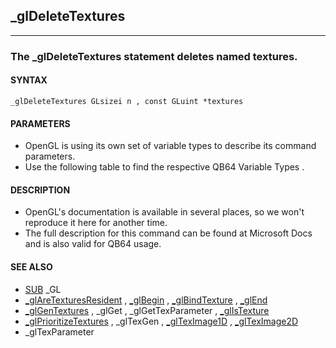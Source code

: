 ## _glDeleteTextures
---

### The _glDeleteTextures statement deletes named textures.

#### SYNTAX

`_glDeleteTextures GLsizei n , const GLuint *textures`

#### PARAMETERS
* OpenGL is using its own set of variable types to describe its command parameters.
* Use the following table to find the respective QB64 Variable Types .


#### DESCRIPTION
* OpenGL's documentation is available in several places, so we won't reproduce it here for another time.
* The full description for this command can be found at Microsoft Docs and is also valid for QB64 usage.


#### SEE ALSO
* [SUB](./SUB.md) _GL
* [_glAreTexturesResident](./_glAreTexturesResident.md) , [_glBegin](./_glBegin.md) , [_glBindTexture](./_glBindTexture.md) , [_glEnd](./_glEnd.md)
* [_glGenTextures](./_glGenTextures.md) , _glGet , _glGetTexParameter , [_glIsTexture](./_glIsTexture.md)
* [_glPrioritizeTextures](./_glPrioritizeTextures.md) , _glTexGen , [_glTexImage1D](./_glTexImage1D.md) , [_glTexImage2D](./_glTexImage2D.md)
* _glTexParameter
